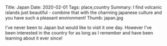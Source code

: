 Title: Japan
Date: 2020-02-01
Tags: place,country
Summary: I find volcanic islands just beautiful - combine that with the charming japanese culture and you have such a pleasant environment!
Thumb: japan.jpg

I've never been to Japan but would like to visit it one day. However I've been interested in the country for as long as I remember and have been learning about it ever since!


